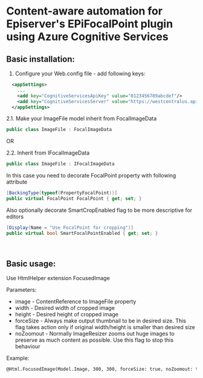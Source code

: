 # Content-aware automation for Episerver's EPiFocalPoint plugin using Azure Cognitive Services

## Basic installation:

1. Configure your Web.config file - add following keys:

```xml
  <appSettings>
    ...
    <add key="CognitiveServicesApiKey" value="0123456789abcdef"/>
    <add key="CognitiveServicesServer" value="https://westcentralus.api.cognitive.microsoft.com"/>
  </appSettings>
```

2.1. Make your ImageFile model inherit from FocalImageData

```csharp
public class ImageFile : FocalImageData
```

OR

2.2. Inherit from IFocalImageData

```csharp
public class ImageFile : IFocalImageData
```

In this case you need to decorate FocalPoint property with following attribute

```csharp
[BackingType(typeof(PropertyFocalPoint))]
public virtual FocalPoint FocalPoint { get; set; }
```

Also optionally decorate SmartCropEnabled flag to be more descriptive for editors

```csharp
[Display(Name = "Use FocalPoint for cropping")]
public virtual bool SmartFocalPointEnabled { get; set; }
```
<br/>

## Basic usage:

Use HtmlHelper extension FocusedImage

Parameters:

- image - ContentReference to ImageFile property
- width - Desired width of cropped image
- height - Desired height of cropped image
- forceSize - Always make output thumbnail to be in desired size. This flag  takes action only if original width/height is smaller than desired size
- noZoomout - Normally ImageResizer zooms out huge images to preserve as much content as possible. Use this flag to stop this behaviour

Example:

```html
@Html.FocusedImage(Model.Image, 300, 300, forceSize: true, noZoomout: true)
```